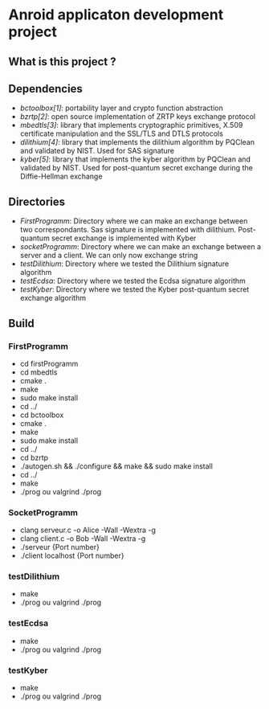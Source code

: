 Anroid applicaton development project
=====

What is this project ?
------------

Dependencies
------------

- *bctoolbox[1]*: portability layer and crypto function abstraction
- *bzrtp[2]*: open source implementation of ZRTP keys exchange protocol
- *mbedtls[3]*: library that implements cryptographic primitives, X.509 certificate manipulation and the SSL/TLS and DTLS protocols
- *dilithium[4]*: library that implements the dilithium algorithm by PQClean and validated by NIST. Used for SAS signature
- *kyber[5]*: library that implements the kyber algorithm by PQClean and validated by NIST. Used for post-quantum secret exchange during the Diffie-Hellman exchange

Directories
------------

- *FirstProgramm*: Directory where we can make an exchange between two correspondants. Sas signature is implemented with dilithium. Post-quantum secret exchange is implemented with Kyber
- *socketProgramm*: Directory where we can make an exchange between a server and a client. We can only now exchange string
- *testDilithium*: Directory where we tested the Dilithium signature algorithm
- *testEcdsa*: Directory where we tested the Ecdsa signature algorithm
- *testKyber*: Directory where we tested the Kyber post-quantum secret exchange algorithm

Build 
------------

### FirstProgramm

* cd firstProgramm
* cd mbedtls
* cmake .
* make
* sudo make install
* cd ../
* cd bctoolbox
* cmake .
* make
* sudo make install
* cd ../
* cd bzrtp
* ./autogen.sh && ./configure && make && sudo make install
* cd ../
* make
* ./prog ou valgrind ./prog

### SocketProgramm

* clang serveur.c -o Alice -Wall -Wextra -g
* clang client.c -o Bob -Wall -Wextra -g
* ./serveur {Port number}
* ./client localhost {Port number}

### testDilithium

* make
* ./prog ou valgrind ./prog

### testEcdsa

* make
* ./prog ou valgrind ./prog

### testKyber

* make
* ./prog ou valgrind ./prog